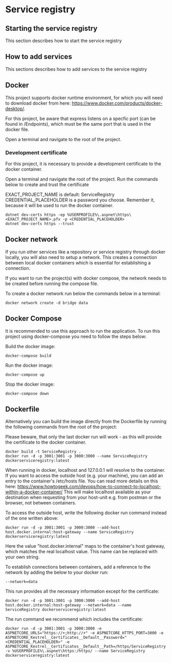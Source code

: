 # Service registry

## Starting the service registry
This section describes how to start the service registry

## How to add services
This sections describes how to add services to the service registry

## Docker
This project supports docker runtime environment, for which you will need to download docker from here: https://www.docker.com/products/docker-desktop/.

For this project, be aware that express listens on a specfic port (can be found in /Endpoints), which must be the same port that is used in the docker file. 

Open a terminal and navigate to the root of the project.

### Development certificate

For this project, it is necessary to provide a development certificate to the docker container.

Open a terminal and navigate the root of the project. Run the commands below to create and trust the certificate

EXACT_PROJECT_NAME is default: ServiceRegistry
CREDENTIAL_PLACEHOLDER is a password you choose. Remember it, because it will be used to run the docker container.
```
dotnet dev-certs https -ep %USERPROFILE%\.aspnet\https\<EXACT_PROJECT_NAME>.pfx -p <CREDENTIAL_PLACEHOLDER>
dotnet dev-certs https --trust
```

## Docker network

If you run other services like a repository or service registry through docker locally, you will also need to setup a network. This creates a connection between local docker containers which is essential for establishing a connection.

If you want to run the project(s) with docker compose, the network needs to be created before running the compose file.

To create a docker network run below the commands below in a terminal:

```
docker network create -d bridge data
```

## Docker Compose
It is recommended to use this approach to run the application. To run this project using docker-compose you need to follow the steps below:

Build the docker image:
```
docker-compose build
```
Run the docker image:
```
docker-compose up
```
Stop the docker image:
```
docker-compose down
```

## Dockerfile
Alternatively you can build the image directly from the Dockerfile by running the following commands from the root of the project:

Please beware, that only the last docker run will work - as this will provide the certificate to the docker container. 

```
docker build -t ServiceRegistry .
docker run -d -p 3001:3001 -p 3000:3000 --name ServiceRegistry dockerserviceregistry:latest
```

When running in docker, localhost and 127.0.0.1 will resolve to the container. If you want to access the outside host (e.g. your machine), you can add an entry to the container's /etc/hosts file. You can read more details on this here: https://www.howtogeek.com/devops/how-to-connect-to-localhost-within-a-docker-container/
This will make localhost available as your destination when requesting from your host-unit e.g. from postman or the browser, not between containers.

To access the outside host, write the following docker run command instead of the one written above:
```
docker run -d -p 3001:3001 -p 3000:3000 --add-host host.docker.internal:host-gateway --name ServiceRegistry dockerserviceregistry:latest
```

Here the value "host.docker.internal" maps to the container's host gateway, which matches the real localhost value. This name can be replaced with your own string.

To establish connections between containers, add a reference to the network by adding the below to your docker run:

```
--network=data
```

This run provides all the necessary information except for the certificate:

```
docker run -d -p 3001:3001 -p 3000:3000 --add-host host.docker.internal:host-gateway --network=data --name ServiceRegistry dockerserviceregistry:latest
```

The run command we recommend which includes the certificate:

```
docker run -d -p 3001:3001 -p 3000:3000 -e ASPNETCORE_URLS="https://+;http://+" -e ASPNETCORE_HTTPS_PORT=3000 -e ASPNETCORE_Kestrel__Certificates__Default__Password="<CREDENTIAL_PLACEHOLDER>" -e ASPNETCORE_Kestrel__Certificates__Default__Path=/https/ServiceRegistry.pfx -v %USERPROFILE%\.aspnet\https:/https/ --name ServiceRegistry dockerserviceregistry:latest
```
